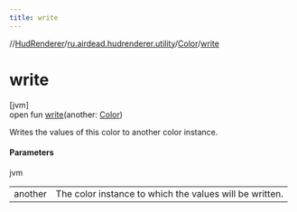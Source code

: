 ```yaml
---
title: write
---
```

//[HudRenderer](../../../index.html)/[ru.airdead.hudrenderer.utility](../index.html)/[Color](index.html)/[write](write.html)



# write



[jvm]\
open fun [write](write.html)(another: [Color](index.html))



Writes the values of this color to another color instance.



#### Parameters


jvm

| | |
|---|---|
| another | The color instance to which the values will be written. |




